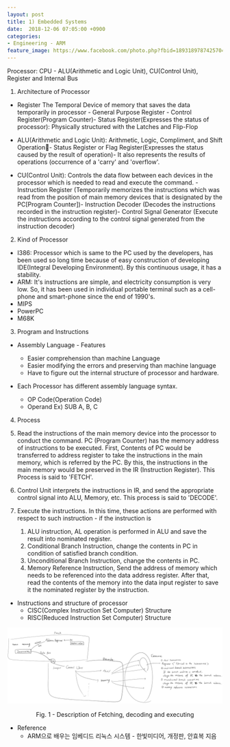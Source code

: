 ```yaml
---
layout: post
title: 1) Embedded Systems
date:  2018-12-06 07:05:00 +0900
categories:
- Engineering - ARM
feature_image: https://www.facebook.com/photo.php?fbid=1893189787425704&set=a.1893187554092594&type=3&theater
---
```

Processor: CPU - ALU(Arithmetic and Logic Unit), CU(Control Unit), Register and Internal Bus

1. Architecture of Processor

- Register The Temporal Device of memory that saves the data temporarily in processor - General Purpose Register - Control Register(Program Counter)- Status Register(Expresses the status of processor): Physically structured with the Latches and Flip-Flop

- ALU(Arithmetic and Logic Unit): Arithmetic, Logic, Compliment, and Shift Operation- Status Register or Flag Register(Expresses the status caused by the result of operation)- It also represents the results of operations (occurrence of a 'carry' and 'overflow'.

- CU(Control Unit): Controls the data flow between each devices in the processor which is needed to read and execute the command. - Instruction Register (Temporarily memorizes the instructions which was read from the position of main memory devices that is designated by the PC[Program Counter])- Instruction Decoder (Decodes the instructions recorded in the instruction register)- Control Signal Generator (Execute the instructions according to the control signal generated from the instruction decoder)

2. Kind of Processor

- I386: Processor which is same to the PC used by the developers, has been used so long time because of easy construction of developing IDE(Integral Developing Environment). By this continuous usage, it has a stability.
- ARM: It's instructions are simple, and electricity consumption is very low. So, it has been used in individual portable terminal such as a cell-phone and smart-phone since the end of 1990's.
- MIPS
- PowerPC
- M68K

3. Program and Instructions

- Assembly Language - Features
  - Easier comprehension than machine Language
  - Easier modifying the errors and preserving than machine language
  - Have to figure out the internal structure of processor and hardware.

- Each Processor has different assembly language syntax.
  - OP Code(Operation Code)
  - Operand Ex) SUB A, B, C

4. Process

1. Read the instructions of the main memory device into the processor to conduct the command. PC (Program Counter) has the memory address of instructions to be executed. First, Contents of PC would be transferred to address register to take the instructions in the main memory, which is referred by the PC. By this, the instructions in the main memory would be preserved in the IR (Instruction Register). This Process is said to 'FETCH'.
2. Control Unit interprets the instructions in IR, and send the appropriate control signal into ALU, Memory, etc. This process is said to 'DECODE'.
3. Execute the instructions. In this time, these actions are performed with respect to such instruction - if the instruction is
    1.  ALU instruction, AL operation is performed in ALU and save the result into nominated register.
    2.  Conditional Branch Instruction, change the contents in PC in condition of satisfied branch condition.
    3.  Unconditional Branch Instruction, change the contents in PC.
    4.  Memory Reference Instruction, Send the address of memory which needs to be referenced into the data address register. After that, read the contents of the memory into the data input register to save it the nominated register by the instruction.

- Instructions and structure of processor
  - CISC(Complex Instruction Set Computer) Structure
  - RISC(Reduced Instruction Set Computer) Structure

![useful image](https://raw.githubusercontent.com/brandonkim12/brandonkim12.github.io/master/assets/4.PNG)

<center>Fig. 1 - Description of Fetching, decoding and executing</center>

- Reference
  - ARM으로 배우는 임베디드 리눅스 시스템 - 한빛미디어, 개정판, 안효복 지음

